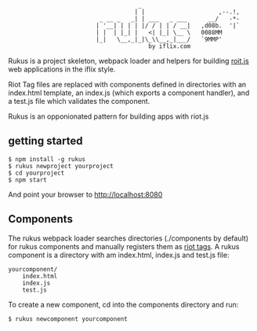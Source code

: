 ```                                     
                                     _              
                                    | |                     ,--.!,  
                          _ __ _   _| | ___   _ ___      __/   -*-      
                         | '__| | | | |/ / | | / __|   ,d08b.  '|`     
                         | |  | |_| |   <| |_| \__ \   0088MM     
                         |_|   \__,_|_|\_\\__,_|___/   `9MMP'    
                                        by iflix.com
```
   

Rukus is a project skeleton, webpack loader and helpers for building [roit.js](http://roitjs.com)
web applications in the iflix style. 

Riot Tag files are replaced with components defined in directories with an index.html template, an index.js (which exports a component 
handler), and a test.js file which validates the component.  

Rukus is an opponionated pattern for building apps with riot.js




## getting started

```
$ npm install -g rukus
$ rukus newproject yourproject
$ cd yourproject
$ npm start
```

And point your browser to [http://localhost:8080](http://localhost:8080)


## Components

The rukus webpack loader searches directories (./components by default) for 
rukus components and manually registers them as [riot tags](http://riotjs.com/api/#manual-construction). 
A rukus component is a directory with am index.html, index.js and test.js file:

```
yourcomponent/
    index.html
    index.js
    test.js
```

To create a new component, cd into the components directory and run:

```$ rukus newcomponent yourcomponent```
